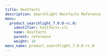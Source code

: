 ```yaml
---
title: Hostfacts
description: Searchlight Hostfacts Reference
menu:
  product_searchlight_7.0.0-rc.0:
    identifier: hostfacts-cli
    name: Hostfacts
    parent: reference
    weight: 10
menu_name: product_searchlight_7.0.0-rc.0
---
```


